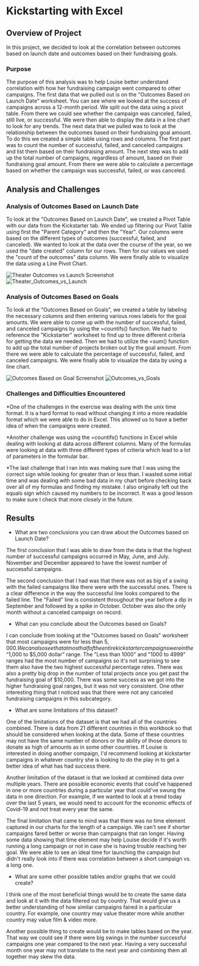 # Kickstarting with Excel

## Overview of Project

In this project, we decided to look at the correlation between outcomes based on launch date and outcomes based on their fundraising goals.

### Purpose

The purpose of this analysis was to help Louise better understand correlation with how her fundraising campaign went compared to other campaigns. The first data that we pulled out is on the "Outcomes Based on Launch Date" worksheet. You can see where we looked at the success of campaigns across a 12-month period. We split out the data using a pivot table. From there we could see whether the campaign was canceled, failed, still live, or successful. We were then able to display the data in a line chart to look for any trends. The next data that we pulled was to look at the relationship between the outcomes based on their fundraising goal amount. To do this we created a simple table using rows and columns. The first part was to count the number of successful, failed, and canceled campaigns and list them based on their fundraising amount. The next step was to add up the total number of campaigns, regardless of amount, based on their fundraising goal amount. From there we were able to calculate a percentage based on whether the campaign was successful, failed, or was canceled.

## Analysis and Challenges

### Analysis of Outcomes Based on Launch Date

To look at the "Outcomes Based on Launch Date", we created a Pivot Table with our data from the Kickstarter tab. We ended up filtering our Pivot Table using first the "Parent Category" and then the "Year". Our columns were based on the different types of outcomes (successful, failed, and canceled). We wanted to look at the data over the course of the year, so we used the "date created" column for our rows. Then for our values we used the "count of the outcomes" data column. We were finally able to visualize the data using a Line Pivot Chart.

![Theater Outcomes vs Launch Screenshot](https://user-images.githubusercontent.com/110848660/189773082-b71ad6ea-3ab9-4bfa-b269-cf6d194770e8.png)
![Theater_Outcomes_vs_Launch](https://user-images.githubusercontent.com/110848660/189771567-9d3f9db5-9544-47a3-9a9d-3e00aec4bdea.png)

### Analysis of Outcomes Based on Goals

To look at the "Outcomes Based on Goals", we created a table by labeling the necessary columns and then entering various rows labels for the goal amounts. We were able to come up with the number of successful, failed, and canceled campaigns by using the =countifs() function. We had to reference the "Kickstarter" worksheet to find up to three different criteria for getting the data we needed. Then we had to utilize the =sum() function to add up the total number of projects broken out by the goal amount. From there we were able to calculate the percentage of successful, failed, and canceled campaigns. We were finally able to visualize the data by using a line chart.

![Outcomes Based on Goal Screenshot](https://user-images.githubusercontent.com/110848660/189772960-38af69c5-df43-4fe6-aed3-74c737cd9514.png)
![Outcomes_vs_Goals](https://user-images.githubusercontent.com/110848660/189771576-2577b6b9-5799-44b8-9f66-a424a63baac5.png)

### Challenges and Difficulties Encountered

*One of the challenges in the exercise was dealing with the unix time format. It is a hard format to read without changing it into a more readable format which we were able to do in Excel. This allowed us to have a better idea of when the campaigns were created.

*Another challenge was using the =countifs() functions in Excel while dealing with looking at data across different columns. Many of the formulas were looking at data with three different types of criteria which lead to a lot of parameters in the formular bar.

*The last challenge that I ran into was making sure that I was using the correct sign while looking for greater than or less than. I wasted some initial time and was dealing with some bad data in my chart before checking back over all of my formulas and finding my mistake. I also originally left out the equals sign which caused my numbers to be incorrect. It was a good lesson to make sure I check that more closely in the future.

## Results

- What are two conclusions you can draw about the Outcomes based on Launch Date?

The first conclusion that I was able to draw from the data is that the highest number of successful campaigns occurred in May, June, and July. November and December appeared to have the lowest number of successful campaigns. 

The second conclusion that I had was that there was not as big of a swing with the failed campaigns like there were with the successful ones. There is a clear difference in the way the successful line looks compared to the failed line. The "Failed" line is consistent throughout the year before a dip in September and followed by a spike in October. October was also the only month without a canceled campaign on record.

- What can you conclude about the Outcomes based on Goals?

I can conclude from looking at the "Outcomes based on Goals" worksheet that most campaigns were for less than $5,000. We can also see that almost half of the entire kickstarter campaigns were in the “$1,000 to $5,000 dollar” range. The "Less than 1000" and "1000 to 4999" ranges had the most number of campaigns so it's not surprising to see them also have the two highest successful percentage rates. There was also a pretty big drop in the number of total projects once you get past the fundraising goal of $10,000. There was some success as we got into the higher fundraising goal ranges, but it was not very consistent. One other interesting thing that I noticed was that there were not any canceled fundraising campaigns in this subcategory.

- What are some limitations of this dataset?

One of the limitations of the dataset is that we had all of the countries combined. There is data from 21 different countries in this workbook so that should be considered when looking at the data. Some of these countries may not have the same number of donors or the ability of those donors to donate as high of amounts as in some other countries. If Louise is interested in doing another compaign, I'd recommend looking at kickstarter campaigns in whatever country she is looking to do the play in to get a better idea of what has had success there.

Another limitation of the dataset is that we looked at combined data over multiple years. There are possible economic events that could've happened in one or more countries during a particular year that could've swung the data in one direction. For example, if we wanted to look at a trend today over the last 5 years, we would need to account for the economic effects of Covid-19 and not treat every year the same.

The final limitation that came to mind was that there was no time element captured in our charts for the length of a campaign. We can't see if shorter campaigns fared better or worse than campaigns that ran longer. Having some data showing that time element may help Louise decide if it's worth running a long campaign or not in case she is having trouble reaching her goal. We were able to see an ideal time for launching the campaign but didn't really look into if there was correlation between a short campaign vs. a long one.

- What are some other possible tables and/or graphs that we could create?

I think one of the most beneficial things would be to create the same data and look at it with the data filtered out by country. That would give us a better understanding of how similar campaigns faired in a particular country. For example, one country may value theater more while another country may value film & video more.

Another possible thing to create would be to make tables based on the year. That way we could see if there were big swings in the number successful campaigns one year compared to the next year. Having a very successful month one year may not translate to the next year and combining them all together may skew the data.
